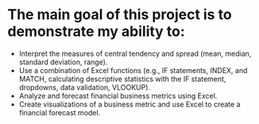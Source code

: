 # The main goal of this project is to demonstrate my ability to:

- Interpret the measures of central tendency and spread (mean, median, standard deviation, range).
- Use a combination of Excel functions (e.g., IF statements, INDEX, and MATCH, calculating descriptive statistics with the IF statement, dropdowns, data validation, VLOOKUP).
- Analyze and forecast financial business metrics using Excel.
- Create visualizations of a business metric and use Excel to create a financial forecast model.
